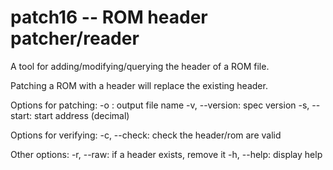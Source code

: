 # patch16 -- ROM header patcher/reader

A tool for adding/modifying/querying the header of a ROM file.

Patching a ROM with a header will replace the existing header.

Options for patching:
    -o : output file name
    -v, --version: spec version
    -s, --start: start address (decimal)

Options for verifying:
    -c, --check: check the header/rom are valid

Other options:
    -r, --raw: if a header exists, remove it
    -h, --help: display help
